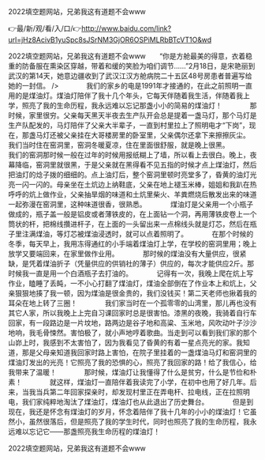 2022填空题网站，兄弟我这有道题不会www

👉最/新/观/看/入/口/👉http://www.baidu.com/link?url=jHz8AcivB1yuSpc8sJSrNM3GjOR6OSPiMLRbBTcVT1O&wd

2022填空题网站，兄弟我这有道题不会www　　“你是方舱最美的得意，衣着稳重的防备服在熏染区穿越，带着和缓的笑脸为咱们调节......”2月18日，是宋艳丽到武汉的第14天，她意边疆收到了武汉江汉方舱病院二十五区48号房患者普遍写给她的一封信。
/>　　　　我们的家乡的电是1991年才接通的，在此之前照明一直用的是煤油灯。煤油灯陪伴了我十几个年头，它每天伴随着我生活，伴随着我上学，照亮了我的生命历程，我永远难以忘记那盏小小的简易的煤油灯！　　　　那时候，家里很穷。父亲每天黑天半夜去生产队开会总是提着一盏马灯，那个马灯是生产队配发的，马灯陪伴了父亲大半辈子，一直到村里拉上了照明电才“下岗”，现在，那盏马灯还被父亲挂在大哥楼房里的卧室里，父亲偶尔还拿下来擦擦灰尘。　　　　我们当时住在窑洞里，窑洞冬暖夏凉，住在里面很舒服，就是晚上很黑。　　　　我们的窑洞那时候一般在过年的时候用报纸糊上了墙，所以看上去很白。晚上，夜幕降临，窑洞里就很黑，于是父亲就在黑得看不见五指的时候才点上煤油灯，然后把油灯的焾子拨的细细的。点上油灯后，整个窑洞里顿时亮堂多了，昏黄的油灯光亮一闪一闪的。母亲坐在土炕边上纳鞋底，父亲在地上褪玉米棒，姐姐和我趴在热呼呼的炕上做作业，父亲抽旱烟的味道和土炕里柴火、羊粪燃烧后散发出来的味道一起弥漫在窑洞里，这种味道很香，很熟悉。　　　　煤油灯是父亲用一个小瓶子做成的，瓶子盖一般是铝皮或者薄铁皮的，在上面钻一个洞，再用薄铁皮卷上一个筒状的杆，把棉线攢进杆子，在上面的一头留出来一点棉线头就是灯芯，然后在瓶子里注满煤油，等灯芯被煤油浸透时，就可以点着照明了。　　　　在那个时候的冬季，每天早上，我用冻得通红的小手端着煤油灯上学，在学校的窑洞里用；晚上放学又要端回来，在家里做作业用。　　　　那时候的煤油没有大量供应，很紧缺，是凭着煤油折子（凭量供应的供销社的薄子）供应的，每次才能供应2斤。那时候我一直是用一个白酒瓶子去打油的。　　　　记得有一次，我晚上爬在炕上写作业，瞌睡了丢盹，一不小心打翻了煤油灯，煤油全部倒在了作业本上和炕上，父亲狠狠地揍了我一顿，因为煤油是很金贵的，我们没钱买！第二天老师也揪着我的耳朵在地上转了三圈！　　　　我们家当时在一个孤零零的山湾里，那儿再也没有其它人家，所以我晚上上完自习课回家时总是很害怕。漆黑的夜晚，我骑着自行车回家，有一段路边是一片坟地，路两边是谷子地和高粱、玉米地，风吹动叶子沙沙地响，我毛骨悚然。害怕极了，就小声地哼着歌曲。当走到可以看到我们家的那个山峁上时，我感到不太害怕了，因为我看见了昏黄的有着一星点亮光的家。我知道，那是父母亲知道我回家时路上害怕，在院子里挂着的一盏煤油马灯和窑洞里的煤油灯发出的光亮！它照亮了我的恐惧的心，照亮了我回家的路！给了我信心，给我带来了温暖！　　　　那时候，煤油灯让我懂得了什么是贫穷，什么是节俭和朴素！　　　　就这样，煤油灯一直陪伴着我读完了小学，在初中也用了好几年。后来，当我当兵第二年回家探亲时，却发现村里正在弄电杆、拉电线，正在拉照明电，我们家纯粹地淘汰了煤油灯，煤油灯也从此退出了历史舞台。　　　　但是到现在，我还是怀念有煤油灯的岁月，怀念着陪伴了我十几年的小小的煤油灯！它虽然小，虽然很落后，但是照亮了我的学生时代，同时也照亮了我的生命历程，我永远难以忘记它——那盏照亮我生命历程的煤油灯！


2022填空题网站，兄弟我这有道题不会www
